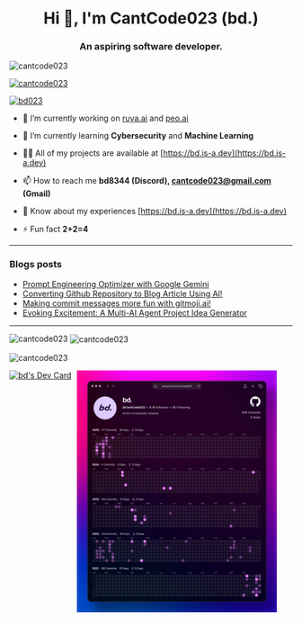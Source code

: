 <h1 align="center">Hi 👋, I'm CantCode023 (bd.)</h1>
<h3 align="center">An aspiring software developer.</h3>

<p align="left"> <img src="https://komarev.com/ghpvc/?username=cantcode023&label=Profile%20views&color=0e75b6&style=flat" alt="cantcode023" /> </p>

<p align="left"> <a href="https://github.com/ryo-ma/github-profile-trophy"><img src="https://github-profile-trophy.vercel.app/?username=cantcode023" alt="cantcode023" /></a> </p>

<p align="left"> <a href="https://twitter.com/bd023" target="blank"><img src="https://img.shields.io/twitter/follow/bd023?logo=twitter&style=for-the-badge" alt="bd023" /></a> </p>

- 🔭 I’m currently working on [ruya.ai](https://github.com/CantCode023/ruya.ai) and [peo.ai](https://github.com/CantCode023/peo.ai)

- 🌱 I’m currently learning **Cybersecurity** and **Machine Learning**

- 👨‍💻 All of my projects are available at [https://bd.is-a.dev](https://bd.is-a.dev)

- 📫 How to reach me **bd8344 (Discord), cantcode023@gmail.com (Gmail)**

- 📄 Know about my experiences [https://bd.is-a.dev](https://bd.is-a.dev)

- ⚡ Fun fact **2+2=4**

---

### Blogs posts
<!-- BLOG-POST-LIST:START -->
- [Prompt Engineering Optimizer with Google Gemini](https://medium.com/@cantcode023/prompt-engineering-optimizer-with-google-gemini-f5df1f77de7f?source=rss-d5411099f338------2)
- [Converting Github Repository to Blog Article Using AI!](https://medium.com/@cantcode023/bloggit-from-github-guts-to-blog-glory-because-who-has-time-to-actually-write-f26bcf037e12?source=rss-d5411099f338------2)
- [Making commit messages more fun with gitmoji.ai!](https://medium.com/@cantcode023/making-commit-messages-more-fun-with-gitmoji-ai-85cfdcf13cba?source=rss-d5411099f338------2)
- [Evoking Excitement: A Multi-AI Agent Project Idea Generator](https://medium.com/@cantcode023/evoking-excitement-a-multi-ai-agent-project-idea-generator-aecc5c49af52?source=rss-d5411099f338------2)
<!-- BLOG-POST-LIST:END -->

---

<p><img align="left" src="https://github-readme-stats.vercel.app/api/top-langs?username=cantcode023&show_icons=true&locale=en&layout=compact" alt="cantcode023" /></p>

<p>&nbsp;<img align="center" src="https://github-readme-stats.vercel.app/api?username=cantcode023&show_icons=true&locale=en" alt="cantcode023" /></p>

<p><img align="center" src="https://github-readme-streak-stats.herokuapp.com/?user=cantcode023&" alt="cantcode023" /></p>

<div style="display: flex; gap: 10px;">
  <a href="https://app.daily.dev/bd023">
    <img src="https://api.daily.dev/devcards/v2/trtz72Q4xzYdbF5eF5ghE.png?type=default&r=kw9" width="356" alt="bd's Dev Card"/>
  </a>
  <a href="https://github.com/CantCode023">
    <img src="https://raw.githubusercontent.com/CantCode023/CantCode023/refs/heads/main/assets/postspark_export_2025-02-09_11-05-21.png" width="356" alt="bd's contribution graph"/>
  </a>
</div>

